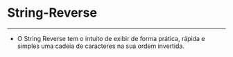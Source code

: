 # String-Reverse
---
* O String Reverse tem o intuito de exibir de forma prática, rápida e simples uma cadeia de caracteres na sua ordem invertida.
